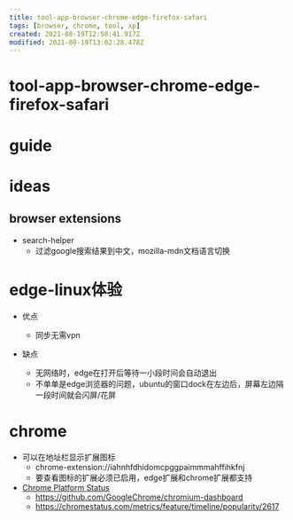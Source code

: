 ```yaml
---
title: tool-app-browser-chrome-edge-firefox-safari
tags: [browser, chrome, tool, xp]
created: 2021-08-19T12:58:41.917Z
modified: 2021-08-19T13:02:28.478Z
---
```


# tool-app-browser-chrome-edge-firefox-safari

# guide

# ideas

## browser extensions

- search-helper
  - 过滤google搜索结果到中文，mozilla-mdn文档语言切换
# edge-linux体验
- 优点
  - 同步无需vpn

- 缺点
  - 无网络时，edge在打开后等待一小段时间会自动退出
  - 不单单是edge浏览器的问题，ubuntu的窗口dock在左边后，屏幕左边隔一段时间就会闪屏/花屏
# chrome
- 可以在地址栏显示扩展图标
  - chrome-extension://iahnhfdhidomcpggpaimmmahffihkfnj
  - 要查看图标的扩展必须已启用，edge扩展和chrome扩展都支持
- [Chrome Platform Status](https://chromestatus.com/features)
  - https://github.com/GoogleChrome/chromium-dashboard
  - https://chromestatus.com/metrics/feature/timeline/popularity/2617
